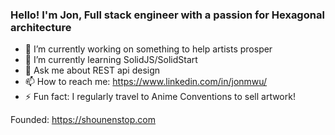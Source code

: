 ### Hello! I'm Jon, Full stack engineer with a passion for Hexagonal architecture
- 🔭 I’m currently working on something to help artists prosper
- 🌱 I’m currently learning SolidJS/SolidStart
- 💬 Ask me about REST api design
- 📫 How to reach me: https://www.linkedin.com/in/jonmwu/
- ⚡ Fun fact: I regularly travel to Anime Conventions to sell artwork!

Founded: https://shounenstop.com
